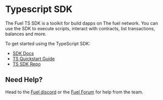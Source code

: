 # Typescript SDK

The Fuel TS SDK is a toolkit for build dapps on The fuel network. You can use the SDK to execute scripts, interact with contracts, list transactions, balances and more.

To get started using the TypeScript SDK:

- [SDK Docs](https://fuellabs.github.io/fuels-ts/)
- [TS Quickstart Guide](https://fuellabs.github.io/fuels-ts/)
- [TS SDK Repo](https://github.com/FuelLabs/fuels-ts)

## Need Help?

Head to the [Fuel discord](https://discord.com/invite/fuelnetwork) or the [Fuel Forum](https://forum.fuel.network/) for help from the team.
